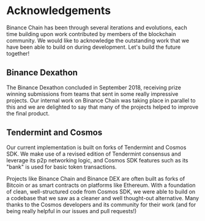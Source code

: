 # Acknowledgements

Binance Chain has been through several iterations and evolutions, each time building upon work contributed by members of the blockchain community. We would like to acknowledge the outstanding work that we have been able to build on during development. Let's build the future together!

## Binance Dexathon

The Binance Dexathon concluded in September 2018, receiving prize winning submissions from teams that sent in some really impressive projects. Our internal work on Binance Chain was taking place in parallel to this and we are delighted to say that many of the projects helped to improve the final product.

## Tendermint and Cosmos

Our current implementation is built on forks of Tendermint and Cosmos SDK. We make use of a revised edition of Tendermint consensus and leverage its p2p networking logic, and Cosmos SDK features such as its "bank" is used for basic token transactions.

Projects like Binance Chain and Binance DEX are often built as forks of Bitcoin or as smart contracts on platforms like Ethereum. With a foundation of clean, well-structured code from Cosmos SDK, we were able to build on a codebase that we saw as a cleaner and well thought-out alternative. Many thanks to the Cosmos developers and its community for their work (and for being really helpful in our issues and pull requests!)
